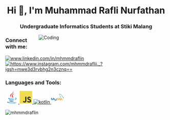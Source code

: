 
<h1 align="center">Hi 👋, I'm Muhammad Rafli Nurfathan</h1>
<h3 align="center">Undergraduate Informatics Students at Stiki Malang</h3>
<img align="right"  alt="Coding" width="400" src="https://i.giphy.com/media/v1.Y2lkPTc5MGI3NjExYnNiNWxqd3k1amRqNTc4MHIzZ3Nnejc1ZTlsZTRvdWc2bHFkNng2YSZlcD12MV9pbnRlcm5hbF9naWZfYnlfaWQmY3Q9Zw/JqmupuTVZYaQX5s094/giphy.gif">


<h3 align="left">Connect with me:</h3>
<p align="left">
<a href="https://linkedin.com/in/www.linkedin.com/in/mhmmdraflin" target="blank"><img align="center" src="https://raw.githubusercontent.com/rahuldkjain/github-profile-readme-generator/master/src/images/icons/Social/linked-in-alt.svg" alt="www.linkedin.com/in/mhmmdraflin" height="30" width="40" /></a>
<a href="https://instagram.com/https://www.instagram.com/mhmmdraflii._?igsh=mwe3d3rvbhg2n3cznq==" target="blank"><img align="center" src="https://raw.githubusercontent.com/rahuldkjain/github-profile-readme-generator/master/src/images/icons/Social/instagram.svg" alt="https://www.instagram.com/mhmmdraflii._?igsh=mwe3d3rvbhg2n3cznq==" height="30" width="40" /></a>
</p>

<h3 align="left">Languages and Tools:</h3>
<p align="left"> <a href="https://www.java.com" target="_blank" rel="noreferrer"> <img src="https://raw.githubusercontent.com/devicons/devicon/master/icons/java/java-original.svg" alt="java" width="40" height="40"/> </a> <a href="https://developer.mozilla.org/en-US/docs/Web/JavaScript" target="_blank" rel="noreferrer"> <img src="https://raw.githubusercontent.com/devicons/devicon/master/icons/javascript/javascript-original.svg" alt="javascript" width="40" height="40"/> </a> <a href="https://kotlinlang.org" target="_blank" rel="noreferrer"> <img src="https://www.vectorlogo.zone/logos/kotlinlang/kotlinlang-icon.svg" alt="kotlin" width="40" height="40"/> </a> <a href="https://www.mysql.com/" target="_blank" rel="noreferrer"> <img src="https://raw.githubusercontent.com/devicons/devicon/master/icons/mysql/mysql-original-wordmark.svg" alt="mysql" width="40" height="40"/> </a> </p>

<p><img align="center" src="https://github-readme-stats.vercel.app/api/top-langs?username=mhmmdraflin&show_icons=true&locale=en&layout=compact" alt="mhmmdraflin" /></p>
